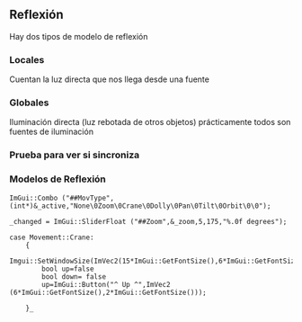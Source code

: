 ## Reflexión
Hay dos tipos de modelo de reflexión

### Locales
Cuentan la luz directa que nos llega desde una fuente

### Globales
Iluminación directa (luz rebotada de otros objetos) prácticamente todos son fuentes de iluminación


### Prueba para ver si sincroniza


### Modelos de Reflexión

```
ImGui::Combo ("##MovType",(int*)&_active,"None\0Zoom\0Crane\0Dolly\0Pan\0Tilt\0Orbit\0\0");

_changed = ImGui::SliderFloat ("##Zoom",&_zoom,5,175,"%.0f degrees");

case Movement::Crane:
	{
		Imgui::SetWindowSize(ImVec2(15*ImGui::GetFontSize(),6*ImGui::GetFontSize()));
		bool up=false
		bool down= false
		up=ImGui::Button("^ Up ^",ImVec2 (6*ImGui::GetFontSize(),2*ImGui::GetFontSize()));
		
	}_
```